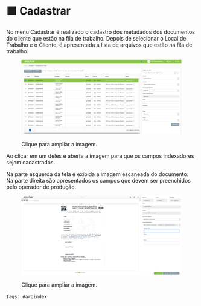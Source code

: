 # 🟩 Cadastrar

No menu Cadastrar é realizado o cadastro dos metadados dos documentos do cliente que estão na fila de trabalho. Depois de selecionar o Local de Trabalho e o Cliente, é apresentada a lista de arquivos que estão na fila de trabalho.&#x20;

<figure><img src="../.gitbook/assets/producao1.png" alt=""><figcaption><p>Clique para ampliar a imagem.</p></figcaption></figure>

Ao clicar em um deles é aberta a imagem para que os campos indexadores sejam cadastrados.&#x20;

Na parte esquerda da tela é exibida a imagem escaneada do documento. Na parte direita são apresentados os campos que devem ser preenchidos pelo operador de produção. &#x20;

<figure><img src="../.gitbook/assets/producao2.png" alt=""><figcaption><p>Clique para ampliar a imagem.</p></figcaption></figure>

```
Tags: #arqindex
```

